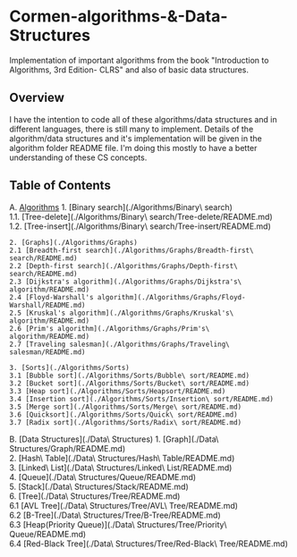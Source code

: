 # Cormen-algorithms-&-Data-Structures
Implementation of important algorithms from the book "Introduction to Algorithms, 3rd Edition- CLRS" and also of basic data structures.

## Overview

I have the intention to code all of these algorithms/data structures and in different languages, there is still many to implement. Details of the algorithm/data structures and it's implementation will be given in the algorithm folder README file. I'm doing this mostly to have a better understanding of these CS concepts.

## Table of Contents
A. [Algorithms](./Algorithms)
    1. [Binary search](./Algorithms/Binary\ search)   
    1.1. [Tree-delete](./Algorithms/Binary\ search/Tree-delete/README.md)   
    1.2. [Tree-insert](./Algorithms/Binary\ search/Tree-insert/README.md)   
    
    2. [Graphs](./Algorithms/Graphs)   
    2.1 [Breadth-first search](./Algorithms/Graphs/Breadth-first\ search/README.md)   
    2.2 [Depth-first search](./Algorithms/Graphs/Depth-first\ search/README.md)   
    2.3 [Dijkstra's algorithm](./Algorithms/Graphs/Dijkstra's\ algorithm/README.md)   
    2.4 [Floyd-Warshall's algorithm](./Algorithms/Graphs/Floyd-Warshall/README.md)    
    2.5 [Kruskal's algorithm](./Algorithms/Graphs/Kruskal's\ algorithm/README.md)   
    2.6 [Prim's algorithm](./Algorithms/Graphs/Prim's\ algorithm/README.md)    
    2.7 [Traveling salesman](./Algorithms/Graphs/Traveling\ salesman/README.md)   
    
    3. [Sorts](./Algorithms/Sorts)   
    3.1 [Bubble sort](./Algorithms/Sorts/Bubble\ sort/README.md)   
    3.2 [Bucket sort](./Algorithms/Sorts/Bucket\ sort/README.md)  
    3.3 [Heap sort](./Algorithms/Sorts/Heapsort/README.md)   
    3.4 [Insertion sort](./Algorithms/Sorts/Insertion\ sort/README.md)    
    3.5 [Merge sort](./Algorithms/Sorts/Merge\ sort/README.md)    
    3.6 [Quicksort](./Algorithms/Sorts/Quick\ sort/README.md)   
    3.7 [Radix sort](./Algorithms/Sorts/Radix\ sort/README.md)

B. [Data Structures](./Data\ Structures) 
    1. [Graph](./Data\ Structures/Graph/README.md)    
    2. [Hash\ Table](./Data\ Structures/Hash\ Table/README.md)  
    3. [Linked\ List](./Data\ Structures/Linked\ List/README.md)      
    4. [Queue](./Data\ Structures/Queue/README.md)      
    5. [Stack](./Data\ Structures/Stack/README.md)    
    6. [Tree](./Data\ Structures/Tree/README.md)  
        6.1 [AVL Tree](./Data\ Structures/Tree/AVL\ Tree/README.md)    
        6.2 [B-Tree](./Data\ Structures/Tree/B-Tree/README.md)  
        6.3 [Heap(Priority Queue)](./Data\ Structures/Tree/Priority\ Queue/README.md)    
        6.4 [Red-Black Tree](./Data\ Structures/Tree/Red-Black\ Tree/README.md)

